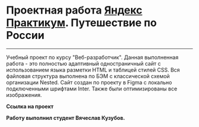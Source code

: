 
# Проектная работа [Яндекс Практикум](https://practicum.yandex.ru/ "Начать учиться").  Путешествие по России

------

Учебный проект по курсу "Веб-разработчик". Данная выполненная работа - это полностью адаптивный одностраничный сайт с использованием языка разметки HTML и таблицей стилей CSS. Вся файловая структура выполнена по БЭМ с классической схемой организации Nested. Сайт создан по проекту в Figma с локально подключенными шрифтами Inter. Также были оптимизированы все изображения.

**Ссылка на проект**

**Работу выполнил студент Вячеслав Кузубов.**
